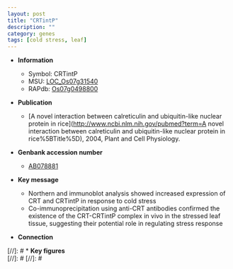 ```yaml
---
layout: post
title: "CRTintP"
description: ""
category: genes
tags: [cold stress, leaf]
---
```


* **Information**  
    + Symbol: CRTintP  
    + MSU: [LOC_Os07g31540](http://rice.plantbiology.msu.edu/cgi-bin/ORF_infopage.cgi?orf=LOC_Os07g31540)  
    + RAPdb: [Os07g0498800](http://rapdb.dna.affrc.go.jp/viewer/gbrowse_details/irgsp1?name=Os07g0498800)  

* **Publication**  
    + [A novel interaction between calreticulin and ubiquitin-like nuclear protein in rice](http://www.ncbi.nlm.nih.gov/pubmed?term=A novel interaction between calreticulin and ubiquitin-like nuclear protein in rice%5BTitle%5D), 2004, Plant and Cell Physiology.

* **Genbank accession number**  
    + [AB078881](http://www.ncbi.nlm.nih.gov/nuccore/AB078881)

* **Key message**  
    + Northern and immunoblot analysis showed increased expression of CRT and CRTintP in response to cold stress
    + Co-immunoprecipitation using anti-CRT antibodies confirmed the existence of the CRT-CRTintP complex in vivo in the stressed leaf tissue, suggesting their potential role in regulating stress response

* **Connection**  

[//]: # * **Key figures**  
[//]: # 
[//]: # 
